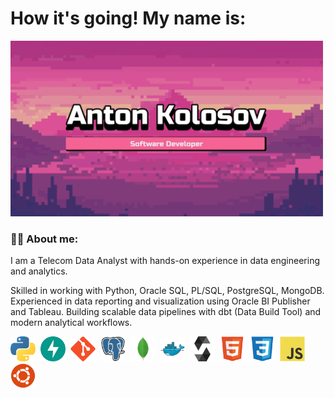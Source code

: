 # How it's going! My name is:

<p align="left">
 <img width="500" src="assets/banner.png" alt="banner"/>
</p>

### :man_technologist: About me:

I am a Telecom Data Analyst with hands-on experience in data engineering and analytics.

Skilled in working with Python, Oracle SQL, PL/SQL, PostgreSQL, MongoDB.
Experienced in data reporting and visualization using Oracle BI Publisher and Tableau.
Building scalable data pipelines with dbt (Data Build Tool) and modern analytical workflows.


<div>
  <img src="assets/python.svg" title="python" alt="python" width="40" height="40"/>&nbsp
  <img src="assets/fastapi.svg" title="fastapi" alt="fastapi" width="40" height="40"/>&nbsp
  <img src="assets/git.svg" title="git" alt="git" width="40" height="40"/>&nbsp
  <img src="assets/postgres.svg" title="postgres" alt="postgres" width="40" height="40"/>&nbsp
  <img src="assets/mongo.svg" title="mongo" alt="mongo" width="40" height="40"/>&nbsp
  <img src="assets/docker.svg" title="docker" alt="docker" width="40" height="40"/>&nbsp
  <img src="assets/solidity.svg" title="solidity" alt="solidity" width="40" height="40"/>&nbsp
  <img src="assets/html.svg" title="html" alt="html" width="40" height="40"/>&nbsp
  <img src="assets/css.svg" title="css" alt="css" width="40" height="40"/>&nbsp 
  <img src="assets/js.svg" title="js" alt="js" width="40" height="40"/>&nbsp
  <img src="assets/ubuntu.svg" title="ubuntu" alt="ubuntu" width="40" height="40"/>&nbsp
</div>


